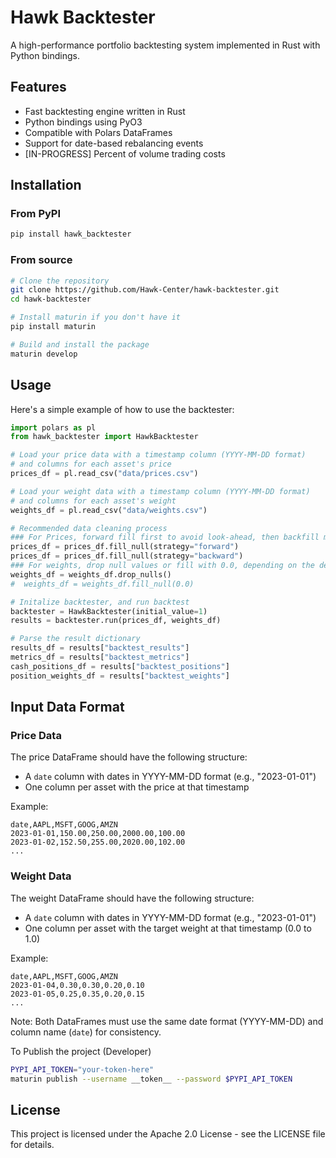 # Hawk Backtester

A high-performance portfolio backtesting system implemented in Rust with Python bindings.

## Features

- Fast backtesting engine written in Rust
- Python bindings using PyO3
- Compatible with Polars DataFrames 
- Support for date-based rebalancing events
- [IN-PROGRESS] Percent of volume trading costs

## Installation

### From PyPI

```bash
pip install hawk_backtester
```

### From source

```bash
# Clone the repository
git clone https://github.com/Hawk-Center/hawk-backtester.git
cd hawk-backtester

# Install maturin if you don't have it
pip install maturin

# Build and install the package
maturin develop
```

## Usage

Here's a simple example of how to use the backtester:

```python
import polars as pl
from hawk_backtester import HawkBacktester

# Load your price data with a timestamp column (YYYY-MM-DD format)
# and columns for each asset's price
prices_df = pl.read_csv("data/prices.csv")

# Load your weight data with a timestamp column (YYYY-MM-DD format)
# and columns for each asset's weight
weights_df = pl.read_csv("data/weights.csv")

# Recommended data cleaning process
### For Prices, forward fill first to avoid look-ahead, then backfill missing data
prices_df = prices_df.fill_null(strategy="forward")
prices_df = prices_df.fill_null(strategy="backward")
### For weights, drop null values or fill with 0.0, depending on the desired behavior.
weights_df = weights_df.drop_nulls()
#  weights_df = weights_df.fill_null(0.0)

# Initalize backtester, and run backtest
backtester = HawkBacktester(initial_value=1)
results = backtester.run(prices_df, weights_df)

# Parse the result dictionary
results_df = results["backtest_results"]
metrics_df = results["backtest_metrics"]
cash_positions_df = results["backtest_positions"]
position_weights_df = results["backtest_weights"]
```

## Input Data Format

### Price Data

The price DataFrame should have the following structure:
- A `date` column with dates in YYYY-MM-DD format (e.g., "2023-01-01")
- One column per asset with the price at that timestamp

Example:
```
date,AAPL,MSFT,GOOG,AMZN
2023-01-01,150.00,250.00,2000.00,100.00
2023-01-02,152.50,255.00,2020.00,102.00
...
```

### Weight Data

The weight DataFrame should have the following structure:
- A `date` column with dates in YYYY-MM-DD format (e.g., "2023-01-01")
- One column per asset with the target weight at that timestamp (0.0 to 1.0)

Example:
```
date,AAPL,MSFT,GOOG,AMZN
2023-01-04,0.30,0.30,0.20,0.10
2023-01-05,0.25,0.35,0.20,0.15
...
```

Note: Both DataFrames must use the same date format (YYYY-MM-DD) and column name (`date`) for consistency.

To Publish the project (Developer)
```bash
PYPI_API_TOKEN="your-token-here"
maturin publish --username __token__ --password $PYPI_API_TOKEN
```

## License

This project is licensed under the Apache 2.0 License - see the LICENSE file for details.

